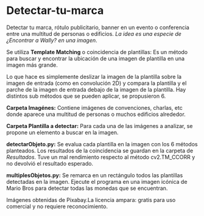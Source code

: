 # Detectar-tu-marca
Detectar tu marca, rótulo publicitario, banner en un evento o conferencia entre una multitud de personas o edificios.
*La idea es una especie de ¿Encontrar a Wally? en una imagen*.

Se utiliza **Template Matching** o coincidencia de plantillas: 
Es un método para buscar y encontrar la ubicación de una imagen de plantilla en una imagen más grande.

Lo que hace es simplemente deslizar la imagen de la plantilla sobre la imagen de entrada (como en convolución 2D) y compara la plantilla y el parche de la imagen de entrada debajo de la imagen de la plantilla. Hay distintos sub métodos que se pueden aplicar, se propusieron 6.

**Carpeta Imagénes:**
Contiene imágenes de convenciones, charlas, etc donde aparece una multitud de personas o muchos edificios alrededor.

**Carpeta Plantilla a detectar:**
Para cada una de las imágenes a analizar, se propone un elemento a buscar en la imagen.

**detectarObjeto.py:**
Se evalua cada plantilla en la imagen con los 6 métodos planteados. Los resultados de la coincidencia se guardan en la carpeta de *Resultados*.
Tuve un mal rendimiento respecto al método cv2.TM_CCORR y no devolvió el resultado esperado.

**multiplesObjetos.py:**
Se remarca en un rectángulo todos las plantillas detectadas en la imagen.
Ejecute el programa en una imagen icónica de Mario Bros para detectar todas las monedas que se encuentran.

Imágenes obtenidas de Pixabay.La licencia ampara: gratis para uso comercial y no requiere reconocimiento.
